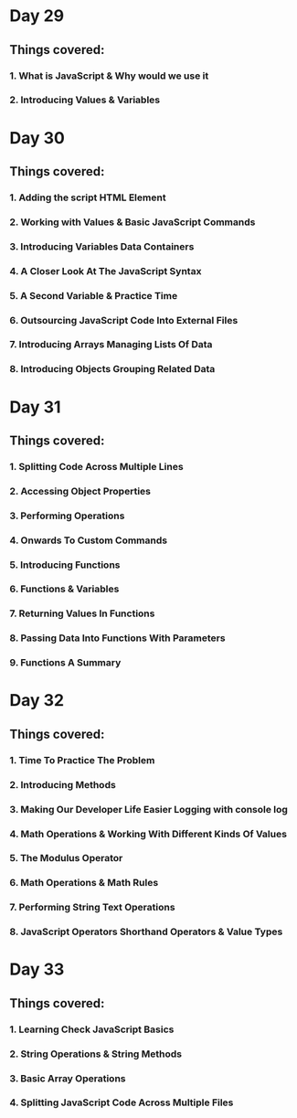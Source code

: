 # Day 29
## Things covered:
### 1. What is JavaScript & Why would we use it
### 2. Introducing Values & Variables
##
# Day 30
## Things covered:
### 1. Adding the script HTML Element
### 2. Working with Values & Basic JavaScript Commands
### 3. Introducing Variables Data Containers
### 4. A Closer Look At The JavaScript Syntax
### 5. A Second Variable & Practice Time
### 6. Outsourcing JavaScript Code Into External Files
### 7. Introducing Arrays Managing Lists Of Data
### 8. Introducing Objects Grouping Related Data
##
# Day 31
## Things covered:
### 1. Splitting Code Across Multiple Lines
### 2. Accessing Object Properties
### 3. Performing Operations
### 4. Onwards To Custom Commands
### 5. Introducing Functions
### 6. Functions & Variables
### 7. Returning Values In Functions
### 8. Passing Data Into Functions With Parameters
### 9. Functions A Summary
##
# Day 32
## Things covered:
### 1. Time To Practice The Problem
### 2. Introducing Methods
### 3. Making Our Developer Life Easier Logging with console log
### 4. Math Operations & Working With Different Kinds Of Values
### 5. The Modulus Operator
### 6. Math Operations & Math Rules
### 7. Performing String Text Operations
### 8. JavaScript Operators Shorthand Operators & Value Types
##
# Day 33
## Things covered:
### 1. Learning Check JavaScript Basics
### 2. String Operations & String Methods
### 3. Basic Array Operations
### 4. Splitting JavaScript Code Across Multiple Files
